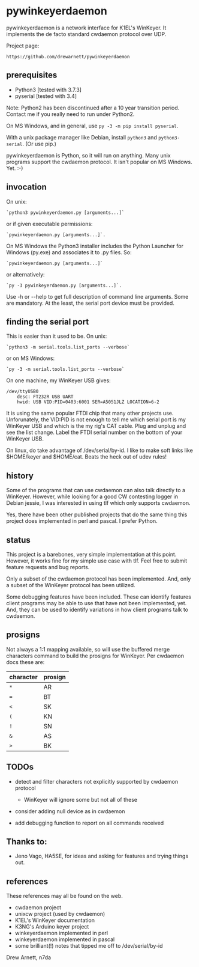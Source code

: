 # pywinkeyerdaemon

pywinkeyerdaemon is a network interface for K1EL's WinKeyer.  It implements
the de facto standard cwdaemon protocol over UDP.

Project page:

    https://github.com/drewarnett/pywinkeyerdaemon


## prerequisites

* Python3 [tested with 3.7.3]
* pyserial [tested with 3.4]

Note:  Python2 has been discontinued after a 10 year transition period.
Contact me if you really need to run under Python2.

On MS Windows, and in general, use `py -3 -m pip install pyserial`.

With a unix package manager like Debian, install `python3` and
`python3-serial`.  (Or use pip.)

pywinkeyerdaemon is Python, so it will run on anything.  Many unix programs
support the cwdaemon protocol.  It isn't popular on MS Windows.  Yet.  :-)


## invocation

On unix:

    `python3 pywinkeyerdaemon.py [arguments...]`

or if given executable permissions:

    `pywinkeyerdaemon.py [arguments...]`.

On MS Windows the Python3 installer includes the Python Launcher for Windows
(py.exe) and associates it to .py files.  So:

    `pywinkeyerdaemon.py [arguments...]`

or alternatively:

    `py -3 pywinkeyerdaemon.py [arguments...]`.

Use -h or --help to get full description of command line arguments.  Some are
mandatory.  At the least, the serial port device must be provided.


## finding the serial port

This is easier than it used to be.  On unix:

    `python3 -m serial.tools.list_ports --verbose`

or on MS Windows:

    `py -3 -m serial.tools.list_ports --verbose`

On one machine, my WinKeyer USB gives:

```
/dev/ttyUSB0
    desc: FT232R USB UART
    hwid: USB VID:PID=0403:6001 SER=A5051JLZ LOCATION=6-2
```

It is using the same popular FTDI chip that many other projects use.
Unforunately, the VID:PID is not enough to tell me which serial port is my
WinKeyer USB and which is the my rig's CAT cable.  Plug and unplug and see the
list change.  Label the FTDI serial number on the bottom of your WinKeyer USB.

On linux, do take advantage of /dev/serial/by-id.  I like to make soft links
like $HOME/keyer and $HOME/cat.  Beats the heck out of udev rules!


## history

Some of the programs that can use cwdaemon can also talk directly to a
WinKeyer.  However, while looking for a good CW contesting logger in Debian
jessie, I was interested in using tlf which only supports cwdaemon.

Yes, there have been other published projects that do the same thing this
project does implemented in perl and pascal.  I prefer Python.


## status

This project is a barebones, very simple implementation at this point.
However, it works fine for my simple use case with tlf.  Feel free to submit
feature requests and bug reports.

Only a subset of the cwdaemon protocol has been implemented.  And, only a
subset of the WinKeyer protocol has been utilized.

Some debugging features have been included.  These can identify features client
programs may be able to use that have not been implemented, yet.  And, they
can be used to identify variations in how client programs talk to cwdaemon.


## prosigns

Not always a 1:1 mapping available, so will use the buffered merge characters
command to build the prosigns for WinKeyer.  Per cwdaemon docs these are:

| character | prosign |
|-----------|---------|
| `*`       | AR      |
| `=`       | BT      |
| `<`       | SK      |
| `(`       | KN      |
| `!`       | SN      |
| `&`       | AS      |
| `>`       | BK      |


## TODOs

* detect and filter characters not explicitly supported by cwdaemon protocol
    * WinKeyer will ignore some but not all of these

* consider adding null device as in cwdaemon

* add debugging function to report on all commands received


## Thanks to:

* Jeno Vago, HA5SE, for ideas and asking for features and trying things out.


## references

These references may all be found on the web.

* cwdaemon project
* unixcw project (used by cwdaemon)
* K1EL's WinKeyer documentation
* K3NG's Arduino keyer project
* winkeyerdaemon implemented in perl
* winkeyerdaemon implemented in pascal
* some brilliant(!) notes that tipped me off to /dev/serial/by-id


Drew Arnett, n7da

